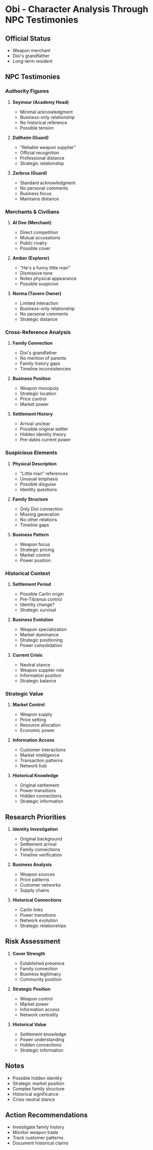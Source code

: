 # Obi - Character Analysis Through NPC Testimonies

## Official Status
- Weapon merchant
- Dixi's grandfather
- Long-term resident

## NPC Testimonies

### Authority Figures

1. **Seymour (Academy Head)**
   - Minimal acknowledgment
   - Business-only relationship
   - No historical reference
   - Possible tension

2. **Dallheim (Guard)**
   - "Reliable weapon supplier"
   - Official recognition
   - Professional distance
   - Strategic relationship

3. **Zerbrus (Guard)**
   - Standard acknowledgment
   - No personal comments
   - Business focus
   - Maintains distance

### Merchants & Civilians

1. **Al Dee (Merchant)**
   - Direct competition
   - Mutual accusations
   - Public rivalry
   - Possible cover

2. **Amber (Explorer)**
   - "He's a funny little man"
   - Dismissive tone
   - Notes physical appearance
   - Possible suspicion

3. **Norma (Tavern Owner)**
   - Limited interaction
   - Business-only relationship
   - No personal comments
   - Strategic distance

### Cross-Reference Analysis

1. **Family Connection**
   - Dixi's grandfather
   - No mention of parents
   - Family history gaps
   - Timeline inconsistencies

2. **Business Position**
   - Weapon monopoly
   - Strategic location
   - Price control
   - Market power

3. **Settlement History**
   - Arrival unclear
   - Possible original settler
   - Hidden identity theory
   - Pre-dates current power

### Suspicious Elements

1. **Physical Description**
   - "Little man" references
   - Unusual emphasis
   - Possible disguise
   - Identity questions

2. **Family Structure**
   - Only Dixi connection
   - Missing generation
   - No other relations
   - Timeline gaps

3. **Business Pattern**
   - Weapon focus
   - Strategic pricing
   - Market control
   - Power position

### Historical Context

1. **Settlement Period**
   - Possible Carlin origin
   - Pre-Tibianus control
   - Identity change?
   - Strategic survival

2. **Business Evolution**
   - Weapon specialization
   - Market dominance
   - Strategic positioning
   - Power consolidation

3. **Current Crisis**
   - Neutral stance
   - Weapon supplier role
   - Information position
   - Strategic balance

### Strategic Value

1. **Market Control**
   - Weapon supply
   - Price setting
   - Resource allocation
   - Economic power

2. **Information Access**
   - Customer interactions
   - Market intelligence
   - Transaction patterns
   - Network hub

3. **Historical Knowledge**
   - Original settlement
   - Power transitions
   - Hidden connections
   - Strategic information

## Research Priorities

1. **Identity Investigation**
   - Original background
   - Settlement arrival
   - Family connections
   - Timeline verification

2. **Business Analysis**
   - Weapon sources
   - Price patterns
   - Customer networks
   - Supply chains

3. **Historical Connections**
   - Carlin links
   - Power transitions
   - Network evolution
   - Strategic relationships

## Risk Assessment

1. **Cover Strength**
   - Established presence
   - Family connection
   - Business legitimacy
   - Community position

2. **Strategic Position**
   - Weapon control
   - Market power
   - Information access
   - Network centrality

3. **Historical Value**
   - Settlement knowledge
   - Power understanding
   - Hidden connections
   - Strategic information

## Notes
- Possible hidden identity
- Strategic market position
- Complex family structure
- Historical significance
- Crisis neutral stance

## Action Recommendations
- Investigate family history
- Monitor weapon trade
- Track customer patterns
- Document historical claims 